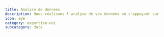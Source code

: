 ```yaml
---
title: Analyse de données
description: Nous réalisons l'analyse de vos données en s'appuyant sur des technologies de statistiques telles que ElasticSearch, Weka, Knime
icon: eye
category: expertise-uni
subcategory: data
---
```

